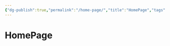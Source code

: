```yaml
---
{"dg-publish":true,"permalink":"/home-page/","title":"HomePage","tags":["gardenEntry"]}
---
```


# HomePage

